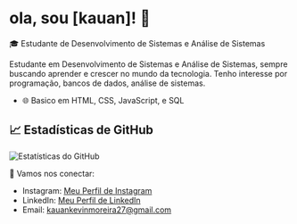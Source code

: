 # ola, sou [kauan]! 👋

🎓 Estudante de Desenvolvimento de Sistemas e Análise de Sistemas 

Estudante em Desenvolvimento de Sistemas e Análise de Sistemas, sempre buscando aprender e crescer no mundo da tecnologia. Tenho interesse por programação, bancos de dados, análise de sistemas.

- 🌐 Basico em HTML, CSS, JavaScript, e SQL

## 📈 Estadísticas de GitHub

![Estatísticas do GitHub](https://github-readme-stats.vercel.app/api?username=kauankevin&show_icons=true&theme=radical)

🔗 Vamos nos conectar:
- Instagram: [Meu Perfil de Instagram](https://www.instagram.com/kauan.kvn/)
- LinkedIn: [Meu Perfil de LinkedIn](https://www.linkedin.com/in/kauanfuturedev)
- Email: kauankevinmoreira27@gmail.com

